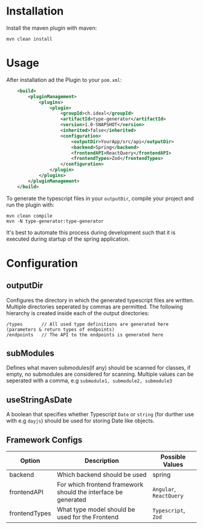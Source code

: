 # Installation

Install the maven plugin with maven:
```
mvn clean install
```

# Usage

After installation ad the Plugin to your `pom.xml`:

```xml
    <build>
        <pluginManagement>
            <plugins>
                <plugin>
                    <groupId>ch.ideal</groupId>
                    <artifactId>type-generator</artifactId>
                    <version>1.0-SNAPSHOT</version>
                    <inherited>false</inherited>
                    <configuration>
                        <outputDir>YourApp/src/api</outputDir>
                        <backend>Spring</backend>
                        <frontendAPI>ReactQuery</frontendAPI>
                        <frontendTypes>Zod</frontendTypes>
                    </configuration>
                </plugin>
            </plugins>
        </pluginManagement>
    </build>
```

To generate the typescript files in your `outputDir`, compile your project and run the plugin with:
```
mvn clean compile
mvn -N type-generator:type-generator
```
It's best to automate this process during development such that it is executed during startup of the spring application.

# Configuration

## outputDir
Configures the directory in which the generated typescript files are written. Multiple directories seperated by commas are permitted.
The following hierarchy is created inside each of the output directories:
```
/types       // All used type definitions are generated here (parameters & return types of endpoints)
/endpoints   // The API to the endpoints is generated here
```

## subModules
Defines what maven submodules(if any) should be scanned for classes, if empty, no submodules are considered for scanning.
Multiple values can be seperated with a comma, e.g `submodule1, submodule2, submodule3`

## useStringAsDate
A boolean that specifies whether Typescript `Date` or `string` (for durther use with e.g `dayjs`) should be used for storing Date like objects.

## Framework Configs

| Option        | Description                                                    | Possible Values         | 
|---------------|----------------------------------------------------------------|-------------------------|
| backend       | Which backend should be used                                   | spring                  |
| frontendAPI   | For which frontend framework should the interface be generated | `Angular`, `ReactQuery` |
| frontendTypes | What type model should be used for the Frontend                | `Typescript`, `Zod`     |

